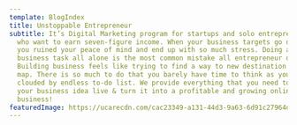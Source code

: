 ```yaml
---
template: BlogIndex
title: Unstoppable Entrepreneur
subtitle: It’s Digital Marketing program for startups and solo entrepreneurs,
  who want to earn seven-figure income. When your business targets go off track,
  you ruined your peace of mind and end up with so much stress. Doing all the
  business task all alone is the most common mistake all entrepreneur do.
  Building business feels like trying to find a way to new destination without a
  map. There is so much to do that you barely have time to think as your mind is
  clouded by endless to-do list. We provide everything that you need to take
  your business idea live & turn it into a profitable and growing online
  business!
featuredImage: https://ucarecdn.com/cac23349-a131-44d3-9a63-6d91c27964d5/-/preview/-/grayscale/
---
```

